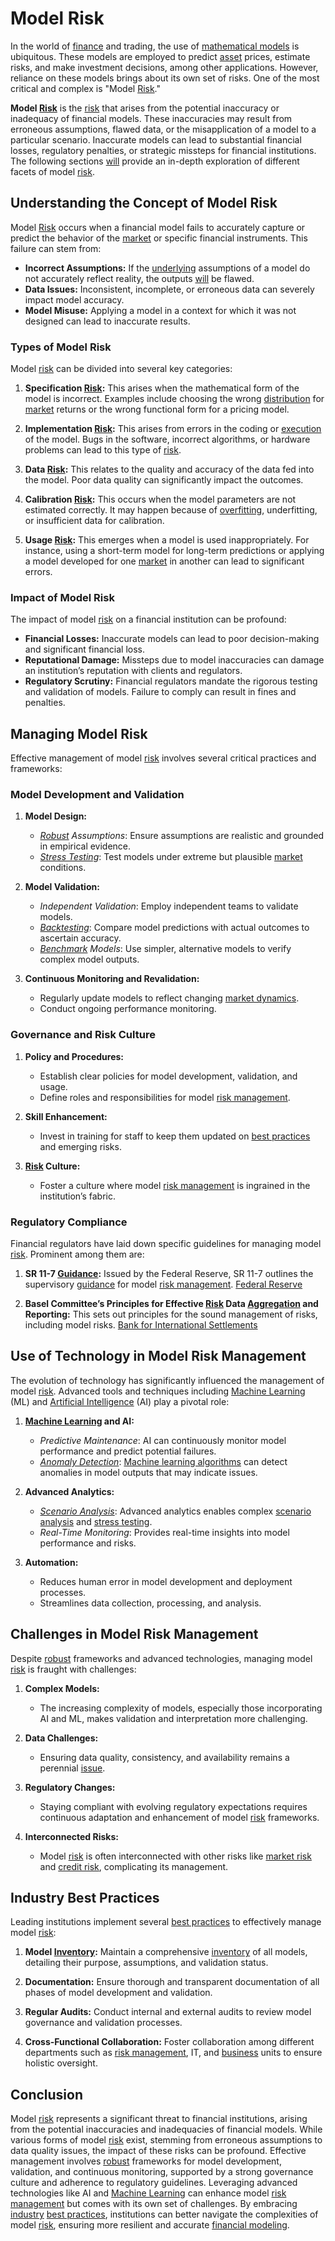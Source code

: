 # Model Risk

In the world of [finance](../f/finance.md) and trading, the use of [mathematical models](../m/mathematical_models_in_trading.md) is ubiquitous. These models are employed to predict [asset](../a/asset.md) prices, estimate risks, and make investment decisions, among other applications. However, reliance on these models brings about its own set of risks. One of the most critical and complex is "Model [Risk](../r/risk.md)."

**Model [Risk](../r/risk.md)** is the [risk](../r/risk.md) that arises from the potential inaccuracy or inadequacy of financial models. These inaccuracies may result from erroneous assumptions, flawed data, or the misapplication of a model to a particular scenario. Inaccurate models can lead to substantial financial losses, regulatory penalties, or strategic missteps for financial institutions. The following sections [will](../w/will.md) provide an in-depth exploration of different facets of model [risk](../r/risk.md).

## Understanding the Concept of Model Risk

Model [Risk](../r/risk.md) occurs when a financial model fails to accurately capture or predict the behavior of the [market](../m/market.md) or specific financial instruments. This failure can stem from:

- **Incorrect Assumptions:** If the [underlying](../u/underlying.md) assumptions of a model do not accurately reflect reality, the outputs [will](../w/will.md) be flawed.
- **Data Issues:** Inconsistent, incomplete, or erroneous data can severely impact model accuracy.
- **Model Misuse:** Applying a model in a context for which it was not designed can lead to inaccurate results.

### Types of Model Risk

Model [risk](../r/risk.md) can be divided into several key categories:

1. **Specification [Risk](../r/risk.md):** This arises when the mathematical form of the model is incorrect. Examples include choosing the wrong [distribution](../d/distribution.md) for [market](../m/market.md) returns or the wrong functional form for a pricing model.
   
2. **Implementation [Risk](../r/risk.md):** This arises from errors in the coding or [execution](../e/execution.md) of the model. Bugs in the software, incorrect algorithms, or hardware problems can lead to this type of [risk](../r/risk.md).
   
3. **Data [Risk](../r/risk.md):** This relates to the quality and accuracy of the data fed into the model. Poor data quality can significantly impact the outcomes.
   
4. **Calibration [Risk](../r/risk.md):** This occurs when the model parameters are not estimated correctly. It may happen because of [overfitting](../o/overfitting.md), underfitting, or insufficient data for calibration.
   
5. **Usage [Risk](../r/risk.md):** This emerges when a model is used inappropriately. For instance, using a short-term model for long-term predictions or applying a model developed for one [market](../m/market.md) in another can lead to significant errors.

### Impact of Model Risk

The impact of model [risk](../r/risk.md) on a financial institution can be profound:

- **Financial Losses:** Inaccurate models can lead to poor decision-making and significant financial loss.
- **Reputational Damage:** Missteps due to model inaccuracies can damage an institution’s reputation with clients and regulators.
- **Regulatory Scrutiny:** Financial regulators mandate the rigorous testing and validation of models. Failure to comply can result in fines and penalties. 

## Managing Model Risk

Effective management of model [risk](../r/risk.md) involves several critical practices and frameworks:

### Model Development and Validation

1. **Model Design:**
   - *[Robust](../r/robust.md) Assumptions*: Ensure assumptions are realistic and grounded in empirical evidence.
   - *[Stress Testing](../s/stress_testing.md)*: Test models under extreme but plausible [market](../m/market.md) conditions.

2. **Model Validation:**
   - *Independent Validation*: Employ independent teams to validate models.
   - *[Backtesting](../b/backtesting.md)*: Compare model predictions with actual outcomes to ascertain accuracy.
   - *[Benchmark](../b/benchmark.md) Models*: Use simpler, alternative models to verify complex model outputs.

3. **Continuous Monitoring and Revalidation:**
   - Regularly update models to reflect changing [market dynamics](../m/market_dynamics.md).
   - Conduct ongoing performance monitoring.

### Governance and Risk Culture

1. **Policy and Procedures:**
   - Establish clear policies for model development, validation, and usage.
   - Define roles and responsibilities for model [risk management](../r/risk_management.md).
  
2. **Skill Enhancement:**
   - Invest in training for staff to keep them updated on [best practices](../b/best_practices.md) and emerging risks.
  
3. **[Risk](../r/risk.md) Culture:**
   - Foster a culture where model [risk management](../r/risk_management.md) is ingrained in the institution’s fabric.
   
### Regulatory Compliance

Financial regulators have laid down specific guidelines for managing model [risk](../r/risk.md). Prominent among them are:

1. **SR 11-7 [Guidance](../g/guidance.md):** Issued by the Federal Reserve, SR 11-7 outlines the supervisory [guidance](../g/guidance.md) for model [risk management](../r/risk_management.md). [Federal Reserve](https://www.federalreserve.gov/supervisionreg/srletters/sr1107.htm)

2. **Basel Committee’s Principles for Effective [Risk](../r/risk.md) Data [Aggregation](../a/aggregation.md) and Reporting:** This sets out principles for the sound management of risks, including model risks. [Bank for International Settlements](https://www.bis.org/bcbs/publ/d239.htm)

## Use of Technology in Model Risk Management

The evolution of technology has significantly influenced the management of model [risk](../r/risk.md). Advanced tools and techniques including [Machine Learning](../m/machine_learning.md) (ML) and [Artificial Intelligence](../a/artificial_intelligence_in_trading.md) (AI) play a pivotal role:

1. **[Machine Learning](../m/machine_learning.md) and AI:**
   - *Predictive Maintenance*: AI can continuously monitor model performance and predict potential failures.
   - *[Anomaly Detection](../a/anomaly_detection.md)*: [Machine learning algorithms](../m/machine_learning_algorithms_in_trading.md) can detect anomalies in model outputs that may indicate issues.

2. **Advanced Analytics:**
   - *[Scenario Analysis](../s/scenario_analysis.md)*: Advanced analytics enables complex [scenario analysis](../s/scenario_analysis.md) and [stress testing](../s/stress_testing.md).
   - *Real-Time Monitoring*: Provides real-time insights into model performance and risks.

3. **Automation:**
   - Reduces human error in model development and deployment processes.
   - Streamlines data collection, processing, and analysis.

## Challenges in Model Risk Management

Despite [robust](../r/robust.md) frameworks and advanced technologies, managing model [risk](../r/risk.md) is fraught with challenges:

1. **Complex Models:**
   - The increasing complexity of models, especially those incorporating AI and ML, makes validation and interpretation more challenging.
  
2. **Data Challenges:**
   - Ensuring data quality, consistency, and availability remains a perennial [issue](../i/issue.md).
  
3. **Regulatory Changes:**
   - Staying compliant with evolving regulatory expectations requires continuous adaptation and enhancement of model [risk](../r/risk.md) frameworks.

4. **Interconnected Risks:**
   - Model [risk](../r/risk.md) is often interconnected with other risks like [market risk](../m/market_risk.md) and [credit risk](../c/credit_risk.md), complicating its management.

## Industry Best Practices

Leading institutions implement several [best practices](../b/best_practices.md) to effectively manage model [risk](../r/risk.md):

1. **Model [Inventory](../i/inventory.md):** Maintain a comprehensive [inventory](../i/inventory.md) of all models, detailing their purpose, assumptions, and validation status.
   
2. **Documentation:** Ensure thorough and transparent documentation of all phases of model development and validation.

3. **Regular Audits:** Conduct internal and external audits to review model governance and validation processes.

4. **Cross-Functional Collaboration:** Foster collaboration among different departments such as [risk management](../r/risk_management.md), IT, and [business](../b/business.md) units to ensure holistic oversight.

## Conclusion

Model [risk](../r/risk.md) represents a significant threat to financial institutions, arising from the potential inaccuracies and inadequacies of financial models. While various forms of model [risk](../r/risk.md) exist, stemming from erroneous assumptions to data quality issues, the impact of these risks can be profound. Effective management involves [robust](../r/robust.md) frameworks for model development, validation, and continuous monitoring, supported by a strong governance culture and adherence to regulatory guidelines. Leveraging advanced technologies like AI and [Machine Learning](../m/machine_learning.md) can enhance model [risk management](../r/risk_management.md) but comes with its own set of challenges. By embracing [industry](../i/industry.md) [best practices](../b/best_practices.md), institutions can better navigate the complexities of model [risk](../r/risk.md), ensuring more resilient and accurate [financial modeling](../f/financial_modeling.md).